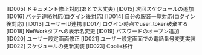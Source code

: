 [ID005] ドキュメント修正対応(あとで大丈夫)
[ID015] 次回スケジュールの追加
[ID016] バッチ連絡対応(ログイン後対応)
[ID014] 自分の服装一覧対応(ログイン後対応)
[ID013] ユーザーID連携
[ID017] ログイン時点でuser_token破棄する
[ID018] NetWorkタブへの表示名変更
[ID019] パスワードのオープン追加
[ID020] ユーザー設定画面修正
[ID021] ユーザー設定画面での電話番号変更実装
[ID022] スケジュールの更新実装
[ID023] Coolie移行